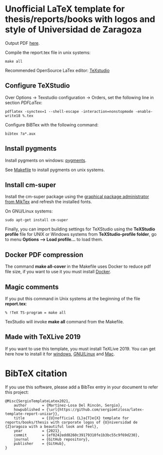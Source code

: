 # Unofficial LaTeX template for thesis/reports/books with logos and style of Universidad de Zaragoza

Output PDF [here](report.pdf).

Compile the report.tex file in unix systems:

```
make all
```

Recommended OpenSource LaTex editor: [TeXstudio](https://www.texstudio.org/)

## Configure TeXStudio

Over Options -> Texstudio configuration -> Orders, set the following line in section *PDFLaTex*:

```
pdflatex -synctex=1 --shell-escape -interaction=nonstopmode -enable-write18 %.tex
```

Configure BiBTex with the following command:

```
bibtex ?a*.aux 
```

## Install pygments

Install pygments on windows: [pygments](https://tex.stackexchange.com/questions/369600/how-to-install-pygments-on-windows-7).

See [Makefile](Makefile) to install pygments on unix systems.

## Install cm-super

Install the cm-super package using the [graphical package administrator from MikTex](https://tex.stackexchange.com/questions/88368/how-do-i-invoke-cm-super) and refresh the installed fonts.

On GNU/Linux systems:

```
sudo apt-get install cm-super
```

Finally, you can import building settings for TeXStudio using the **TeXStudio profile** file for UNIX or Windows systems from **TeXStudio-profile folder**, go to menu **Options --> Load profile...** to load them.

## Docker PDF compression

The command **make all-cover** in the Makefile uses Docker to reduce pdf file size, if you want to use it you must install [Docker](https://www.docker.com/products/docker-desktop).

## Magic comments

If you put this command in Unix systems at the beginning of the file **report.tex**:

```
% !TeX TS-program = make all
```

TexStudio will invoke **make all** command from the Makefile.

## Made with TeXLive 2019

If you want to use this template, you must install TeXLive 2019. You can get here how to install it for [windows](install-texlive2019-windows.md), [GNU/Linux](install-texlive2019-linux.md) and [Mac](install-texlive2019-mac.md).

# BibTeX citation

If you use this software, please add a BibTex entry in your document to refer this project:

```
@Misc{SergioTemplateLatex2021,
	author       = {Martínez-Losa Del Rincón, Sergio},
	howpublished = {\url{https://github.com/sergiomtzlosa/latex-template-report-unizar}},
	title        = {{U}nofficial {L}a{T}e{X} template for reports/books/thesis with corporate logos of {U}niversidad de {Z}aragoza with a beautiful look and feel},
	year         = {2021},
	commit       = {ef0242edd8260c39179310fe1b3bc55c9f69d230},
	journal      = {GitHub repository},
	publisher    = {GitHub},
}
```
